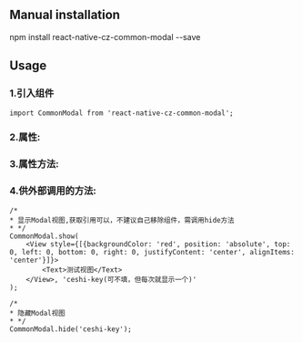 
## Manual installation

npm install react-native-cz-common-modal --save

	

## Usage
###  1.引入组件
```
import CommonModal from 'react-native-cz-common-modal';

```

###  2.属性:
###  3.属性方法:
###  4.供外部调用的方法:
```
/*
* 显示Modal视图,获取引用可以，不建议自己移除组件，需调用hide方法
* */
CommonModal.show(
    <View style={[{backgroundColor: 'red', position: 'absolute', top: 0, left: 0, bottom: 0, right: 0, justifyContent: 'center', alignItems: 'center'}]}>
        <Text>测试视图</Text>
    </View>, 'ceshi-key(可不填，但每次就显示一个)'
);
```

```
/*
* 隐藏Modal视图
* */
CommonModal.hide('ceshi-key');
```

